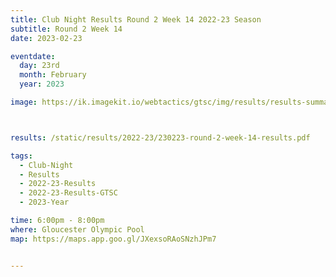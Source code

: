 ```yaml
---
title: Club Night Results Round 2 Week 14 2022-23 Season
subtitle: Round 2 Week 14
date: 2023-02-23

eventdate:
  day: 23rd
  month: February
  year: 2023

image: https://ik.imagekit.io/webtactics/gtsc/img/results/results-summary-14.jpg



results: /static/results/2022-23/230223-round-2-week-14-results.pdf

tags:
  - Club-Night
  - Results
  - 2022-23-Results
  - 2022-23-Results-GTSC
  - 2023-Year

time: 6:00pm - 8:00pm
where: Gloucester Olympic Pool
map: https://maps.app.goo.gl/JXexsoRAoSNzhJPm7


---
```





